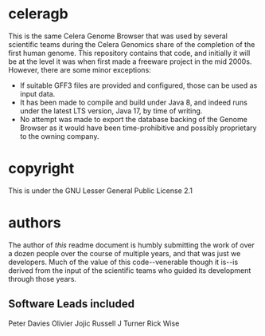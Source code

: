 # celeragb
This is the same Celera Genome Browser that was used by several scientific teams during the Celera Genomics share of the completion of the first human genome.
This repository contains that code, and initially it will be at the level it was when first made a freeware project in the mid 2000s.   However, there are some minor exceptions:

* If suitable GFF3 files are provided and configured, those can be used as input data.
* It has been made to compile and build under Java 8, and indeed runs under the latest LTS version, Java 17, by time of writing.
* No attempt was made to export the database backing of the Genome Browser as it would have been time-prohibitive and possibly proprietary to the owning company.

# copyright
This is under the GNU Lesser General Public License 2.1

# authors
The author of _this_ readme document is humbly submitting the work of over a dozen people over the course of multiple years, and that was just we
developers.  Much of the value of this code--venerable though it is--is derived from the input of the scientific teams who guided its development
through those years.

## Software Leads included
Peter Davies
Olivier Jojic
Russell J Turner
Rick Wise
